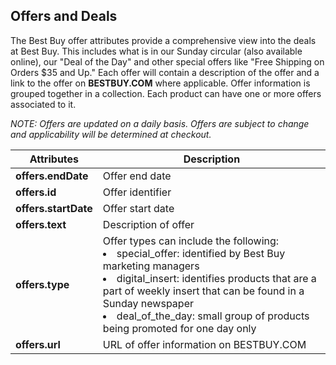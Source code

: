 ## Offers and Deals
The Best Buy offer attributes provide a comprehensive view into the deals at Best Buy. This includes what is in our Sunday circular (also available online), our "Deal of the Day" and other special offers like "Free Shipping on Orders $35 and Up." Each offer will contain a description of the offer and a link to the offer on **BESTBUY.COM** where applicable. Offer information is grouped together in a collection. Each product can have one or more offers associated to it.

*NOTE: Offers are updated on a daily basis. Offers are subject to change and applicability will be determined at checkout.*

Attributes | Description
---------- | -----------
**offers.endDate** | Offer end date
**offers.id** | Offer identifier
**offers.startDate** | Offer start date
**offers.text** | Description of offer 
**offers.type** | Offer types can include the following: <li>special_offer: identified by Best Buy marketing managers</li> <li>digital_insert: identifies products that are a part of weekly insert that can be found in a Sunday newspaper</li> <li>deal_of_the_day: small group of products being promoted for one day only</li>
**offers.url** | URL of offer information on BESTBUY.COM
